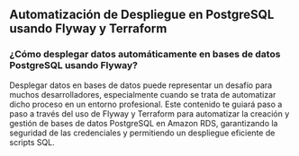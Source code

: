 <h2 align="left"> Automatización de Despliegue en PostgreSQL usando Flyway y Terraform </h2>

<h3 align="left"> ¿Cómo desplegar datos automáticamente en bases de datos PostgreSQL usando Flyway? </h3>

<p align="left"> Desplegar datos en bases de datos puede representar un desafío para muchos desarrolladores, especialmente cuando se trata de automatizar dicho proceso en un entorno profesional. Este contenido te guiará paso a paso a través del uso de Flyway y Terraform para automatizar la creación y gestión de bases de datos PostgreSQL en Amazon RDS, garantizando la seguridad de las credenciales y permitiendo un despliegue eficiente de scripts SQL. </p>